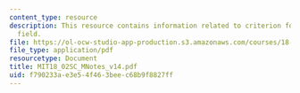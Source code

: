```yaml
---
content_type: resource
description: This resource contains information related to criterion for a gradient
  field.
file: https://ol-ocw-studio-app-production.s3.amazonaws.com/courses/18-02sc-multivariable-calculus-fall-2010/f790233ae3e54f463beec68b9f8827ff_MIT18_02SC_MNotes_v14.pdf
file_type: application/pdf
resourcetype: Document
title: MIT18_02SC_MNotes_v14.pdf
uid: f790233a-e3e5-4f46-3bee-c68b9f8827ff
---
```


